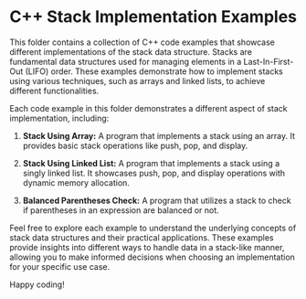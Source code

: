 # C++ Stack Implementation Examples

This folder contains a collection of C++ code examples that showcase different implementations of the stack data structure. Stacks are fundamental data structures used for managing elements in a Last-In-First-Out (LIFO) order. These examples demonstrate how to implement stacks using various techniques, such as arrays and linked lists, to achieve different functionalities.

Each code example in this folder demonstrates a different aspect of stack implementation, including:

1. **Stack Using Array:** A program that implements a stack using an array. It provides basic stack operations like push, pop, and display.

2. **Stack Using Linked List:** A program that implements a stack using a singly linked list. It showcases push, pop, and display operations with dynamic memory allocation.

3. **Balanced Parentheses Check:** A program that utilizes a stack to check if parentheses in an expression are balanced or not.

Feel free to explore each example to understand the underlying concepts of stack data structures and their practical applications. These examples provide insights into different ways to handle data in a stack-like manner, allowing you to make informed decisions when choosing an implementation for your specific use case.

Happy coding!
